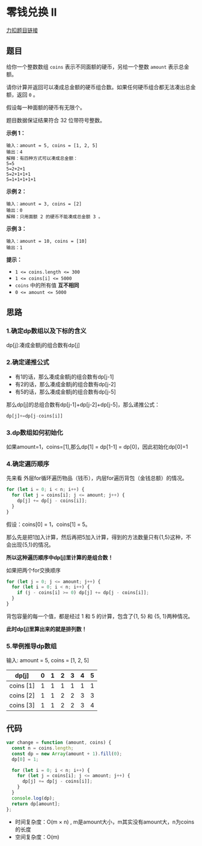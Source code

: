 # 零钱兑换 II

[力扣题目链接](https://leetcode.cn/problems/coin-change-ii/)

## 题目

给你一个整数数组 `coins` 表示不同面额的硬币，另给一个整数 `amount` 表示总金额。

请你计算并返回可以凑成总金额的硬币组合数。如果任何硬币组合都无法凑出总金额，返回 `0` 。

假设每一种面额的硬币有无限个。 

题目数据保证结果符合 32 位带符号整数。

**示例 1：**

```
输入：amount = 5, coins = [1, 2, 5]
输出：4
解释：有四种方式可以凑成总金额：
5=5
5=2+2+1
5=2+1+1+1
5=1+1+1+1+1
```

**示例 2：**

```
输入：amount = 3, coins = [2]
输出：0
解释：只用面额 2 的硬币不能凑成总金额 3 。
```

**示例 3：**

```
输入：amount = 10, coins = [10] 
输出：1
```

**提示：**

- `1 <= coins.length <= 300`
- `1 <= coins[i] <= 5000`
- `coins` 中的所有值 **互不相同**
- `0 <= amount <= 5000`

## 思路

### 1.确定dp数组以及下标的含义

dp[j]:凑成金额j的组合数有dp[j]

### 2.确定递推公式

- 有1的话，那么凑成金额j的组合数有dp[j-1]
- 有2的话，那么凑成金额j的组合数有dp[j-2]
- 有5的话，那么凑成金额j的组合数有dp[j-5]

那么dp[j]的总组合数有dp[j-1]+dp[j-2]+dp[j-5]，那么递推公式：

~~~js
dp[j]+=dp[j-coins[i]]
~~~

### 3.dp数组如何初始化

如果amount=1，coins=[1],那么dp[1] = dp[1-1] = dp[0]，因此初始化dp[0]=1

### 4.确定遍历顺序

先来看 外层for循环遍历物品（钱币），内层for遍历背包（金钱总额）的情况。

~~~js
for (let i = 0; i < n; i++) {
  for (let j = coins[i]; j <= amount; j++) {
    dp[j] += dp[j - coins[i]];
  }
}
~~~

假设：coins[0] = 1，coins[1] = 5。

那么先是把1加入计算，然后再把5加入计算，得到的方法数量只有{1,5}这种，不会出现{5,1}的情况。

**所以这种遍历顺序中dp[j]里计算的是组合数！**

如果把两个for交换顺序

~~~js
for (let j = 0; j <= amount; j++) {
  for (let i = 0; i < n; i++) {
    if (j - coins[i] >= 0) dp[j] += dp[j - coins[i]];
  }
}
~~~

背包容量的每一个值，都是经过 1 和 5 的计算，包含了{1, 5} 和 {5, 1}两种情况。

**此时dp[j]里算出来的就是排列数！**

### 5.举例推导dp数组

输入: amount = 5, coins = [1, 2, 5] 

| dp[j]     | 0    | 1    | 2    | 3    | 4    | 5    |
| --------- | ---- | ---- | ---- | ---- | ---- | ---- |
| coins [1] | 1    | 1    | 1    | 1    | 1    | 1    |
| coins [2] | 1    | 1    | 2    | 2    | 3    | 3    |
| coins [3] | 1    | 1    | 2    | 2    | 3    | 4    |

## 代码

~~~js
var change = function (amount, coins) {
  const n = coins.length;
  const dp = new Array(amount + 1).fill(0);
  dp[0] = 1;

  for (let i = 0; i < n; i++) {
    for (let j = coins[i]; j <= amount; j++) {
      dp[j] += dp[j - coins[i]];
    }
  }
  console.log(dp);
  return dp[amount];
};
~~~

- 时间复杂度：O(m × n) , m是amount大小，m其实没有amount大，n为coins的长度
- 空间复杂度：O(m)